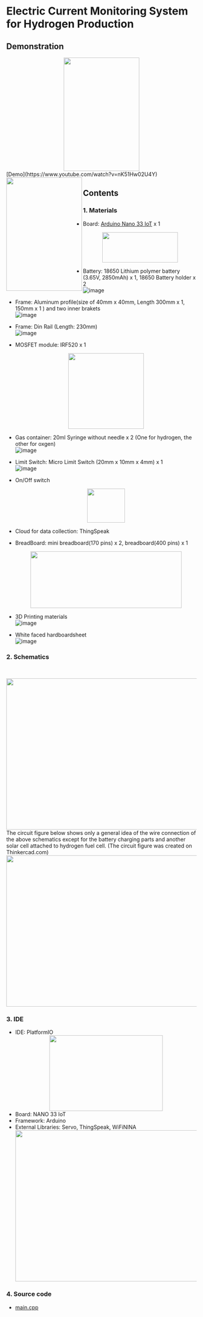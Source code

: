 # Electric Current Monitoring System for Hydrogen Production 

## Demonstration
<center><img src="https://user-images.githubusercontent.com/24539773/199639221-c1992946-f945-4ec1-bf21-aa02a00d2391.png" width="200" height="300"></center>[Demo](https://www.youtube.com/watch?v=nK51Hw02U4Y)

<a href="https://www.youtube.com/watch?v=nK51Hw02U4Y" target="_blank">
  <img src="https://user-images.githubusercontent.com/24539773/199639221-c1992946-f945-4ec1-bf21-aa02a00d2391.png" width="200" height="300" align="left">
</a>

## Contents

### 1. Materials
 - Board: [Arduino Nano 33 IoT](https://store-usa.arduino.cc/products/arduino-nano-33-iot) x 1 
   <br><center><img src="https://user-images.githubusercontent.com/24539773/196139174-9f35df38-fccd-4a61-90d6-cf9083055df7.png" width="200" height="80"></center>


 -  Battery: 18650 Lithium polymer battery (3.65V, 2850mAh) x 1, 18650 Battery holder x 2
    <br>![image](https://user-images.githubusercontent.com/24539773/196349785-b9a09ef9-d343-412e-a822-a2fdb1dd49be.png)


 -  Frame: Aluminum profile(size of 40mm x 40mm, Length 300mm x 1, 150mm x 1 ) and two inner brakets 
    <br>![image](https://user-images.githubusercontent.com/24539773/196350311-7adfaa03-97c6-4c93-b4c9-c62e0cd8cbb3.png)
    
 -  Frame: Din Rail (Length: 230mm)
    <br>![image](https://user-images.githubusercontent.com/24539773/196353980-31e0c2aa-33df-4bc7-980d-269f3ed3f85c.png)

 -  MOSFET module: IRF520 x 1
    <br><center><img src="https://user-images.githubusercontent.com/24539773/196126013-d468d98e-1329-424f-954f-2957cacb88dc.png" width="200" height="200"></center>
 
 -  Gas container: 20ml Syringe without needle x 2 (One for hydrogen, the other for oxgen)
    <br>![image](https://user-images.githubusercontent.com/24539773/196142093-68618e82-0b3f-4c0b-a6c3-c265447f8009.png)

 -  Limit Switch: Micro Limit Switch (20mm x 10mm x 4mm) x 1
    <br>![image](https://user-images.githubusercontent.com/24539773/196352560-17552857-d3d2-477f-96f2-989258d99ee5.png)

 -  On/Off switch
    <br><center><img src="https://user-images.githubusercontent.com/24539773/196354352-5f242a60-c9c4-473d-8d55-353b666bb7b5.png" width="100" height="90"></center>

 -  Cloud for data collection: ThingSpeak
 -  BreadBoard: mini breadboard(170 pins) x 2, breadboard(400 pins) x 1 
    <br><center><img src="https://user-images.githubusercontent.com/24539773/196348869-1e9d2e9c-a9f2-4d7d-b831-109af46239d8.png" width="400" height="150"></center>

 -  3D Printing materials
    <br>![image](https://user-images.githubusercontent.com/24539773/196356253-ee5e9109-9289-4f88-8111-bd555e74a5ee.png)
    
  -  White faced hardboardsheet
     <br>![image](https://user-images.githubusercontent.com/24539773/196353788-55b3b72c-7d84-47ef-b806-3e516b995f52.png)



### 2. Schematics
<br><center><img src="https://user-images.githubusercontent.com/24539773/196371457-1cb8d361-acf9-4144-a707-81acd359aa04.png" width="800" height="400"></center>
The circuit figure below shows only a general idea of the wire connection of the above schematics except for the battery charging parts and another solar cell attached to hydrogen fuel cell. (The circuit figure was created on Thinkercad.com)
<br><center><img src="https://user-images.githubusercontent.com/24539773/196358283-7389504e-3d19-4e49-b7f1-f55cd1048d6f.png" width="700" height="400"></center>


### 3. IDE
- IDE: PlatformIO
  <br><center><img src="https://user-images.githubusercontent.com/24539773/196131306-1eaf5d87-9d2f-4f19-916e-f541fe38f737.png" width="300" height="200"></center>
- Board: NANO 33 IoT
- Framework: Arduino
- External Libraries: Servo, ThingSpeak, WiFiNINA
  <br><center><img src="https://user-images.githubusercontent.com/24539773/196130832-361869a0-7b5f-4159-92f5-91269914a8f6.png" width="850" height="400"></center>

### 4. Source code
- [main.cpp](https://github.com/iispace/IoT/blob/main/Hydrogen_Prod/main.cpp)
